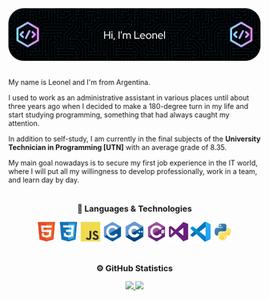 <div align="center">
    <img src="https://github.com/LeoCuenca/LeoCuenca/blob/main/Header.png"/>
</div>
<br>
<div>
    <p>My name is Leonel and I'm from Argentina.</p>
    <p>I used to work as an administrative assistant in various places until about three years ago when I decided to make a 180-degree turn in my life and start studying programming, something that had always caught my attention.</p>
    <p>In addition to self-study, I am currently in the final subjects of the <b>University Technician in Programming [UTN]</b> with an average grade of 8.35.</p>
    <p>My main goal nowadays is to secure my first job experience in the IT world, where I will put all my willingness to develop professionally, work in a team, and learn day by day.</p>
</div>
<h1></h1>
<div align="center">
    <h3>🔨 Languages & Technologies</h3>
    <img src="https://github.com/devicons/devicon/blob/master/icons/html5/html5-original.svg" title="HTML5" alt="HTML" width="40" height="40"/>
    <img src="https://github.com/devicons/devicon/blob/master/icons/css3/css3-original.svg"  title="CSS3" alt="CSS" width="40" height="40"/>
    <img src="https://github.com/devicons/devicon/blob/master/icons/javascript/javascript-original.svg" title="JavaScript" alt="JavaScript" width="40" height="40"/>
    <img src="https://github.com/devicons/devicon/blob/master/icons/c/c-original.svg" title="C" alt="C" width="40" height="40"/>
    <img src="https://github.com/devicons/devicon/blob/master/icons/cplusplus/cplusplus-original.svg" alt="CPP" width="40" height="40"/>
    <img src="https://github.com/devicons/devicon/blob/master/icons/csharp/csharp-original.svg" title="CSharp" alt="CSharp" width="40" height="40"/>
    <img src="https://github.com/devicons/devicon/blob/master/icons/visualstudio/visualstudio-plain.svg" title="CSharp" alt="CSharp" width="40" height="40"/>
    <img src="https://github.com/devicons/devicon/blob/master/icons/vscode/vscode-original.svg" title="CSharp" alt="CSharp" width="40" height="40"/>
    <img src="https://github.com/devicons/devicon/blob/master/icons/python/python-original.svg" title="Git" **alt="Git" width="40" height="40"/>
    <!--
    <img src="https://github.com/devicons/devicon/blob/master/icons/mysql/mysql-original-wordmark.svg" title="MySQL"  alt="MySQL" width="40" height="40"/>&nbsp;
    <img src="https://github.com/devicons/devicon/blob/master/icons/git/git-original-wordmark.svg" title="Git" **alt="Git" width="40" height="40"/>
    <img src="https://github.com/devicons/devicon/blob/master/icons/php/php-plain.svg" title="Git" **alt="Git" width="40" height="40"/>
    <img src="https://github.com/devicons/devicon/blob/master/icons/laravel/laravel-plain.svg" title="Git" **alt="Git" width="40" height="40"/>
    <img src="https://github.com/devicons/devicon/blob/master/icons/mysql/mysql-plain.svg" title="Git" **alt="Git" width="40" height="40"/>
    -->
</div>
<h1></h1>
<h3 align="center">⚙️ GitHub Statistics</h3>
<p align="center">
<a href="https://github.com/ArisGuimera">
  <img height="180em" src="https://github-readme-stats-eight-theta.vercel.app/api?username=LeoCuenca&show_icons=true&theme=gotham&include_all_commits=true&count_private=true"/>
  <img height="180em" src="https://github-readme-stats-eight-theta.vercel.app/api/top-langs/?username=LeoCuenca&layout=compact&langs_count=8&theme=gotham"/>
</a>
</p>

<!--
-->










